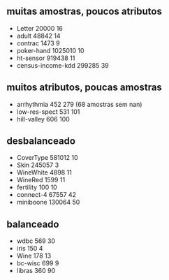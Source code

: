 ## muitas amostras, poucos atributos
- Letter 20000 16
- adult 48842 14
- contrac 1473 9
- poker-hand 1025010 10
- ht-sensor 919438 11
- census-income-kdd 299285 39

## muitos atributos, poucas amostras
- arrhythmia 452 279 (68 amostras sem nan)
- low-res-spect 531 101
- hill-valley 606 100

## desbalanceado
- CoverType 581012 10
- Skin 245057 3 
- WineWhite 4898 11
- WineRed 1599 11
- fertility 100 10
- connect-4 67557 42
- miniboone 130064 50

## balanceado
- wdbc 569 30
- iris 150 4
- Wine 178 13
- bc-wisc 699 9
- libras 360 90 
